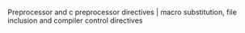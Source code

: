 Preprocessor and c preprocessor directives | macro substitution, file inclusion and compiler control directives 
